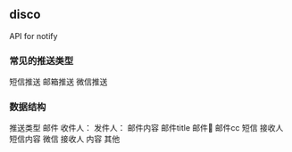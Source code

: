 ## disco

API for notify

### 常见的推送类型
短信推送
邮箱推送
微信推送

### 数据结构

推送类型
    邮件
        收件人：
        发件人：
        邮件内容
        邮件title
        邮件📎
        邮件cc
    短信
        接收人
        短信内容
    微信
        接收人
        内容
    其他
